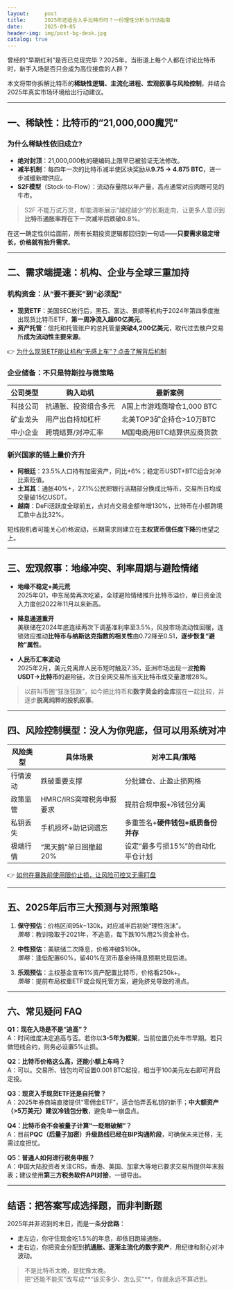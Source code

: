 ```yaml
---
layout:     post
title:      2025年还适合入手比特币吗？一份理性分析与行动指南
date:       2025-09-05
header-img: img/post-bg-desk.jpg
catalog: true
---
```


曾经的“早期红利”是否已兑现完毕？2025年，当街道上每个人都在讨论比特币时，新手入场是否只会成为高位接盘的人群？

本文将带你拆解比特币的**稀缺性逻辑、主流化进程、宏观叙事与风险控制**，并结合2025年真实市场环境给出行动建议。

---

## 一、稀缺性：比特币的“21,000,000魔咒”

### 为什么稀缺性依旧成立?

- **绝对封顶**：21,000,000枚的硬编码上限早已被验证无法修改。  
- **减半机制**：每四年一次的比特币减半使区块奖励从**9.75 → 4.875 BTC**，进一步减缓新增供应。  
- **S2F模型**（Stock-to-Flow）：流动存量除以年产量，高点通常对应肉眼可见的牛市。

> S2F 不能万试万灵，却能清晰展示“越挖越少”的长期走向，让更多人意识到**比特币通胀率将在下一次减半后跌破0.8%**。

在这一确定性供给面前，所有长期投资逻辑都回归到一句话——**只要需求稳定增长，价格就有抬升需求**。  

---

## 二、需求端提速：机构、企业与全球三重加持

### 机构资金：从“要不要买”到“必须配”

- **现货ETF**：美国SEC放行后，黑石、富达、景顺等机构于2024年第四季度推出现货比特币ETF，**第一周净流入超60亿美元**。  
- **资产托管**：信托和托管账户的总托管量**突破4,200亿美元**，取代过去散户交易所**成为流动性主要来源**。  

👉 [为什么现货ETF能让机构“无感上车”？点击了解背后机制](https://okxdog.com/)

### 企业储备：不只是特斯拉与微策略

| **公司类型**  | **购入动机**       | **最新案例**                |
|---------------|--------------------|-----------------------------|
| 科技公司      | 抗通胀、投资组合多元 | A国上市游戏商增仓1,000 BTC |
| 矿业龙头      | 用产出自持加杠杆   | 北美TOP3矿企持仓>10万BTC   |
| 中小企业      | 跨境结算/对冲汇率   | M国电商用BTC结算供应商货款 |

### 新兴国家的链上量价齐升

- **阿根廷**：23.5%人口持有加密资产，同比+6%；稳定币USDT+BTC组合对冲比索贬值。  
- **土耳其**：通胀40%+，27.1%公民把银行活期部分换成比特币，交易所日均成交量破15亿USDT。  
- **越南**：DeFi活跃度全球前五，点对点交易金额年增130%，比特币在小额跨境汇款中占比32%。

短线投机者可能关心价格波动，长期需求则建立在**主权货币信任度下降**的绝望之上。

---

## 三、宏观叙事：地缘冲突、利率周期与避险情绪

- **地缘不稳定+美元荒**  
  2025年Q1，中东局势再次吃紧，全球避险情绪推升比特币溢价，单日资金流入力度创2022年11月以来新高。

- **降息通道重开**  
  美联储在2024年底连续两次下调基准利率至3.5%，风投市场流动性回暖，连锁效应推动**比特币与纳斯达克指数的相关性**由0.72降至0.51，**逐步恢复“避险”属性**。

- **人民币汇率波动**  
  2025年2月，美元兑离岸人民币短时触及7.35，亚洲市场出现一波**抢购USDT→比特币**的避险链，次日全网交易所当天比特币成交量激增28%。

> 以前叫币圈“狂涨狂跌”，如今把比特币和**数字黄金的金库**摆在一起比较，并逐步**脱离纯粹的投机叙事**。

---

## 四、风险控制模型：没人为你兜底，但可以用系统对冲

| **风险类型**   | **具体场景**                          | **对冲工具/策略**                       |
|----------------|---------------------------------------|----------------------------------------|
| 行情波动       | 跌破重要支撑                          | 分批建仓、止盈止损网格                 |
| 政策监管       | HMRC/IRS突增税务申报要求              | 提前合规申报+冷钱包分离                |
| 私钥丢失       | 手机损坏+助记词遗忘                    | 多重签名+**硬件钱包+纸质备份并存**      |
| 极端行情       | “黑天鹅”单日回撤超20%                 | 设定“最多亏损15%”的自动化平仓计划 |

👉 [如何在暴跌前使用限价止损，让风险可控又无需盯盘](https://okxdog.com/)

---

## 五、2025年后市三大预测与对照策略

1. **保守预估**：价格区间$95k-$130k，对应减半后初始“理性泡沫”。  
   *策略*：教训吸取于2021年，不追高，每下跌10%用2%资金补仓。

2. **中性预估**：美联储二次降息，价格冲破$160k。  
   *策略*：逢低配置60%，留40%在货币基金待降息预期兑现后进。

3. **乐观预估**：主权基金宣布1%资产配置比特币，价格看250k+。  
   *策略*：提前布局权重ETF或合规托管方案，避免挤兑导致的滑点。

---

## 六、常见疑问 FAQ

**Q1：现在入场是不是“追高”？**  
A：时间维度决定追高与否。若你以**3-5年为框架**，当前位置仍处牛市早期。若只做短线合约，则务必设置5%止损。

**Q2：比特币价格这么高，还能小额上车吗？**  
A：可以。交易所、钱包均可设置0.001 BTC起投，相当于100美元左右即可开启定投。 

**Q3：现货入手现货ETF还是自托管？**  
A：2025年券商端直接提供“零佣金ETF”，适合怕弄丢私钥的新手；**中大额资产（>5万美元）建议冷钱包分散**，避免单一崩盘点。

**Q4：比特币会不会被量子计算“一眨眼破解”？**  
A：目前**PQC（后量子加密）升级路线已经在BIP沟通阶段**，可确保未来迁移，无需过度担忧。

**Q5：普通人如何进行税务申报？**  
A：中国大陆投资者关注CRS，香港、美国、加拿大等地已要求交易所提供年末报表；建议使用**第三方税务软件API对接**，一键导出。

---

## 结语：把答案写成选择题，而非判断题

2025年并非迟到的末日，而是一条**分岔路**：

- 走左边，你守住现金吃1.5%的年息，却依旧跑输通胀。  
- 走右边，你把资金分配到**抗通胀、逐渐主流化的数字资产**，用纪律和耐心对冲波动。

> 不是比特币太晚，是犹豫太晚。  
> 把“还能不能买”改写成**“该买多少、怎么买”**，你就永远不算迟到。